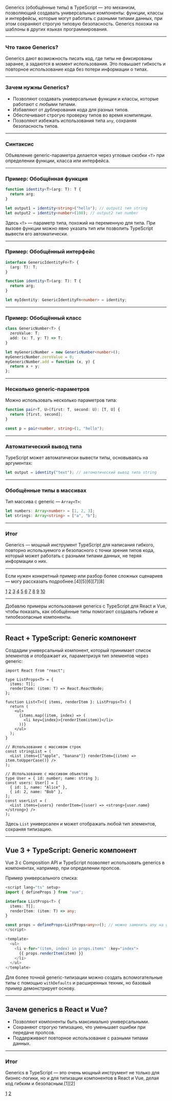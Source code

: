 Generics (обобщённые типы) в TypeScript — это механизм, позволяющий создавать универсальные компоненты: функции, классы и интерфейсы, которые могут работать с разными типами данных, при этом сохраняют строгую типовую безопасность. Generics похожи на шаблоны в других языках программирования.

---

### Что такое Generics?

Generics дают возможность писать код, где типы не фиксированы заранее, а задаются в момент использования. Это повышает гибкость и повторное использование кода без потери информации о типах.

---

### Зачем нужны Generics?

- Позволяют создавать универсальные функции и классы, которые работают с любыми типами.
- Избавляют от дублирования кода для разных типов.
- Обеспечивают строгую проверку типов во время компиляции.
- Позволяют избежать использования типа `any`, сохраняя безопасность типов.

---

### Синтаксис

Объявление generic-параметра делается через угловые скобки `<T>` при определении функции, класса или интерфейса.

---

### Пример: Обобщённая функция

```ts
function identity<T>(arg: T): T {
  return arg;
}

let output1 = identity<string>("hello"); // output1 тип string
let output2 = identity<number>(100); // output2 тип number
```

Здесь `<T>` — параметр типа, похожий на переменную для типа. При вызове функции можно явно указать тип или позволить TypeScript вывести его автоматически.

---

### Пример: Обобщённый интерфейс

```ts
interface GenericIdentityFn<T> {
  (arg: T): T;
}

function identity<T>(arg: T): T {
  return arg;
}

let myIdentity: GenericIdentityFn<number> = identity;
```

---

### Пример: Обобщённый класс

```ts
class GenericNumber<T> {
  zeroValue: T;
  add: (x: T, y: T) => T;
}

let myGenericNumber = new GenericNumber<number>();
myGenericNumber.zeroValue = 0;
myGenericNumber.add = function (x, y) {
  return x + y;
};
```

---

### Несколько generic-параметров

Можно использовать несколько параметров типа:

```ts
function pair<T, U>(first: T, second: U): [T, U] {
  return [first, second];
}

const p = pair<number, string>(1, "hello");
```

---

### Автоматический вывод типа

TypeScript может автоматически вывести типы, основываясь на аргументах:

```ts
let output = identity("text"); // автоматический вывод типа string
```

---

### Обобщённые типы в массивах

Тип массива с generic — `Array<T>`:

```ts
let numbers: Array<number> = [1, 2, 3];
let strings: Array<string> = ["a", "b"];
```

---

### Итог

Generics — мощный инструмент TypeScript для написания гибкого, повторно используемого и безопасного с точки зрения типов кода, который может работать с разными типами данных, не теряя информации о них.

---

Если нужен конкретный пример или разбор более сложных сценариев — могу рассказать подробнее.[4][5][6][7][8]

[1](https://habr.com/ru/articles/805127/)
[2](https://habr.com/ru/companies/tbank/articles/588655/)
[3](https://htmlacademy.ru/blog/js/typescript-generic)
[4](https://purpleschool.ru/knowledge-base/article/generics)
[5](https://www.hackfrontend.com/docs/typescript/generic)
[6](https://gitverse.ru/blog/articles/development/783-dlya-chego-ispolzovat-dzheneriki-v-typescript)
[7](https://race-timo.gitbook.io/typescript/generics)
[8](https://code-basics.com/ru/languages/typescript/lessons/generic-types)
[9](https://scriptdev.ru/guide/032/)
[10](https://www.youtube.com/watch?v=k16Hgi753XQ)

---

Добавлю примеры использования generics с TypeScript для React и Vue, чтобы показать, как обобщённые типы помогают создавать гибкие и типобезопасные компоненты.

---

## React + TypeScript: Generic компонент

Создадим универсальный компонент, который принимает список элементов и отображает их, параметризуя тип элементов через generic:

```tsx
import React from "react";

type ListProps<T> = {
  items: T[];
  renderItem: (item: T) => React.ReactNode;
};

function List<T>({ items, renderItem }: ListProps<T>) {
  return (
    <ul>
      {items.map((item, index) => (
        <li key={index}>{renderItem(item)}</li>
      ))}
    </ul>
  );
}

// Использование с массивом строк
const stringList = (
  <List items={["apple", "banana"]} renderItem={(item) => item.toUpperCase()} />
);

// Использование с массивом объектов
type User = { id: number; name: string };
const users: User[] = [
  { id: 1, name: "Alice" },
  { id: 2, name: "Bob" },
];
const userList = (
  <List items={users} renderItem={(user) => <strong>{user.name}</strong>} />
);
```

Здесь `List` универсален и может отображать любой тип элементов, сохраняя типизацию.

---

## Vue 3 + TypeScript: Generic компонент

Vue 3 с Composition API и TypeScript позволяет использовать generics в компонентах, например, при определении пропсов.

Пример универсального списка:

```ts
<script lang="ts" setup>
import { defineProps } from "vue";

interface ListProps<T> {
  items: T[];
  renderItem: (item: T) => any;
}

const props = defineProps<ListProps<any>>(); // можно заменить any на generic в расширенных сценариях
</script>

<template>
  <ul>
    <li v-for="(item, index) in props.items" :key="index">
      {{ props.renderItem(item) }}
    </li>
  </ul>
</template>
```

Для более точной generic-типизации можно создать вспомогательные типы с помощью `withDefaults` и расширенных техник, но базовый пример демонстрирует основу.

---

## Зачем generics в React и Vue?

- Позволяют компоненты быть максимально универсальными.
- Сохраняют строгую типизацию, что уменьшает ошибки при передаче пропсов.
- Поддерживают повторное использование с разными типами данных.

---

### Итог

Generics в TypeScript — это очень мощный инструмент не только для бизнес-логики, но и для типизации компонентов в React и Vue, делая код гибким и безопасным.[1][2]

[1](https://purpleschool.ru/knowledge-base/article/generics)
[2](https://www.hackfrontend.com/docs/typescript/generic)
